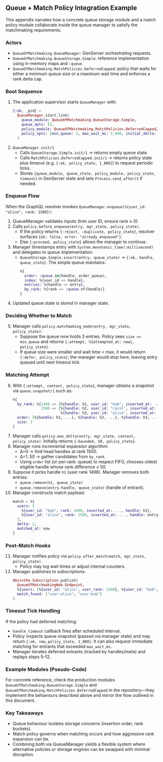 ## Queue + Match Policy Integration Example

This appendix narrates how a concrete queue storage module and a match policy module collaborate inside the queue manager to satisfy the matchmaking requirements.

### Actors

- `QueueOfMatchmaking.QueueManager`: GenServer orchestrating requests.
- `QueueOfMatchmaking.QueueStorage.Simple`: reference implementation using in-memory maps and `:queue`.
- `QueueOfMatchmaking.MatchPolicies.DeferredCapped`: policy that waits for either a minimum queue size or a maximum wait time and enforces a rank delta cap.

### Boot Sequence

1. The application supervisor starts `QueueManager` with:
   ```elixir
   {:ok, _pid} =
     QueueManager.start_link(
       queue_module: QueueOfMatchmaking.QueueStorage.Simple,
       queue_opts: [],
       policy_module: QueueOfMatchmaking.MatchPolicies.DeferredCapped,
       policy_opts: [min_queue: 3, max_wait_ms: 5_000, initial_delta: 50, relaxed_delta: 200]
     )
   ```
2. `QueueManager.init/1`
   - Calls `QueueStorage.Simple.init/1` → returns empty queue state.
   - Calls `MatchPolicies.DeferredCapped.init/1` → returns policy state plus timeout (e.g. `{:ok, policy_state, 1_000}`) to request periodic ticks.
   - Stores `{queue_module, queue_state, policy_module, policy_state, timeout}` in GenServer state and sets `Process.send_after/3` if needed.

### Enqueue Flow

When the GraphQL resolver invokes `QueueManager.enqueue(%{user_id: "alice", rank: 1500})`:

1. QueueManager validates inputs (trim user ID, ensure rank ≥ 0).
2. Calls `policy.before_enqueue(entry, mgr_state, policy_state)`.
   - If the policy returns `{:reject, :duplicate, policy_state}`, resolver surfaces `{ok: false, error: "already_enqueued"}`.
   - Else `{:proceed, policy_state}` allows the manager to continue.
3. Manager timestamps entry with `System.monotonic_time(:millisecond)` and delegates to queue implementation:
   - `QueueStorage.Simple.insert(entry, queue_state)` -> `{:ok, handle, queue_state}`. The simple queue maintains:
     ```elixir
     %{
       order: :queue.in(handle, order_queue),
       index: %{user_id => handle},
       entries: %{handle => entry},
       by_rank: %{rank => :queue.of(handle)}
     }
     ```
4. Updated queue state is stored in manager state.

### Deciding Whether to Match

5. Manager calls `policy.matchmaking_mode(entry, mgr_state, policy_state)`:
   - Suppose the queue now holds 3 entries. Policy sees `size >= min_queue` and returns `{:attempt, %{attempted_at: now}, policy_state}`.
   - If queue size were smaller and wait time < max, it would return `{:defer, policy_state}`; the manager would stop here, leaving entry queued until next timeout tick.

### Matching Attempt

6. With `{:attempt, context, policy_state}`, manager obtains a snapshot via `queue.snapshot/1` such as:
   ```elixir
   %{
     by_rank: %{1498 => [%{handle: h1, user_id: "bob", inserted_at: ...}],
                1500 => [%{handle: h2, user_id: "carol", inserted_at: ...},
                         %{handle: h3, user_id: "alice", inserted_at: ...}]},
     order: [%{handle: h1, ...}, %{handle: h2, ...}, %{handle: h3, ...}],
     size: 3
   }
   ```
7. Manager calls `policy.max_delta(entry, mgr_state, context, policy_state)`. Initially returns `{:bounded, 50, policy_state}`.
8. Manager runs incremental expansion algorithm:
   - Δ=0 → find head handles at rank 1500.
   - Δ=1..50 → gather candidates from `by_rank`.
   - Using `order` list (or per-rank :queue) to respect FIFO, chooses oldest eligible handle whose rank difference ≤ 50.
9. Suppose it picks handle `h1` (user rank 1498). Manager removes both entries:
   - `queue.remove(h1, queue_state)`
   - `queue.remove(entry.handle, queue_state)` (handle of entrant).
10. Manager constructs match payload:
    ```elixir
    match = %{
      users: [
        %{user_id: "bob", rank: 1498, inserted_at: ..., handle: h1},
        %{user_id: "alice", rank: 1500, inserted_at: ..., handle: entry.handle}
      ],
      delta: 2,
      matched_at: now
    }
    ```

### Post-Match Hooks

11. Manager notifies policy via `policy.after_match(match, mgr_state, policy_state)`.
    - Policy may log wait times or adjust internal counters.
12. Manager publishes to subscriptions:
    ```elixir
    Absinthe.Subscription.publish(
      QueueOfMatchmakingWeb.Endpoint,
      %{users: [%{user_id: "alice", user_rank: 1500}, %{user_id: "bob", user_rank: 1498}]},
      match_found: ["user:alice", "user:bob"]
    )
    ```

### Timeout Tick Handling

If the policy had deferred matching:
- `handle_timeout` callback fires after scheduled interval.
- Policy inspects queue snapshot (passed via manager state) and may return `{:ok, new_policy_state, 1_000}`. It can also request immediate matching for entrants that exceeded `max_wait_ms`.
- Manager iterates deferred entrants (tracked by handles/meta) and replays steps 5–12.

### Example Modules (Pseudo-Code)

For concrete reference, check the production modules `QueueOfMatchmaking.QueueStorage.Simple`
and `QueueOfMatchmaking.MatchPolicies.DeferredCapped` in the repository—they implement the
behaviours described above and mirror the flow outlined in this document.

### Key Takeaways

- Queue behaviour isolates storage concerns (insertion order, rank buckets).
- Match policy governs when matching occurs and how aggressive rank expansion can be.
- Combining both via QueueManager yields a flexible system where alternative policies or storage engines can be swapped with minimal disruption.
